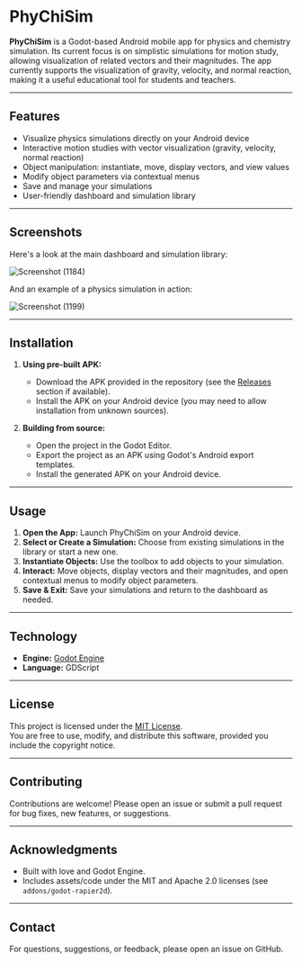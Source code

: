 # PhyChiSim

**PhyChiSim** is a Godot-based Android mobile app for physics and chemistry simulation. Its current focus is on simplistic simulations for motion study, allowing visualization of related vectors and their magnitudes. The app currently supports the visualization of gravity, velocity, and normal reaction, making it a useful educational tool for students and teachers.

---

## Features

- Visualize physics simulations directly on your Android device
- Interactive motion studies with vector visualization (gravity, velocity, normal reaction)
- Object manipulation: instantiate, move, display vectors, and view values
- Modify object parameters via contextual menus
- Save and manage your simulations
- User-friendly dashboard and simulation library

---

## Screenshots

Here's a look at the main dashboard and simulation library:

![Screenshot (1184)](https://github.com/user-attachments/assets/3d8caa2d-d84d-4447-ba13-489c0ad3d4e5)

And an example of a physics simulation in action:

![Screenshot (1199)](https://github.com/user-attachments/assets/08cd5624-7a0e-43a3-891b-ba3bead3f9ea)

---

## Installation

1. **Using pre-built APK:**  
   - Download the APK provided in the repository (see the [Releases](../../releases) section if available).
   - Install the APK on your Android device (you may need to allow installation from unknown sources).

2. **Building from source:**  
   - Open the project in the Godot Editor.
   - Export the project as an APK using Godot's Android export templates.
   - Install the generated APK on your Android device.

---

## Usage

1. **Open the App:** Launch PhyChiSim on your Android device.
2. **Select or Create a Simulation:** Choose from existing simulations in the library or start a new one.
3. **Instantiate Objects:** Use the toolbox to add objects to your simulation.
4. **Interact:** Move objects, display vectors and their magnitudes, and open contextual menus to modify object parameters.
5. **Save & Exit:** Save your simulations and return to the dashboard as needed.

---

## Technology

- **Engine:** [Godot Engine](https://godotengine.org/)
- **Language:** GDScript

---

## License

This project is licensed under the [MIT License](LICENSE).  
You are free to use, modify, and distribute this software, provided you include the copyright notice.

---

## Contributing

Contributions are welcome! Please open an issue or submit a pull request for bug fixes, new features, or suggestions.

---

## Acknowledgments

- Built with love and Godot Engine.
- Includes assets/code under the MIT and Apache 2.0 licenses (see `addons/godot-rapier2d`).

---

## Contact

For questions, suggestions, or feedback, please open an issue on GitHub.
